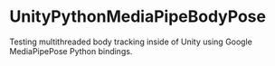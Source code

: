 # UnityPythonMediaPipeBodyPose
Testing multithreaded body tracking inside of Unity using Google MediaPipePose Python bindings. 
